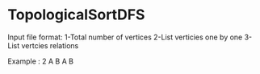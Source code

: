 # TopologicalSortDFS

Input file format:
1-Total number of vertices
2-List verticies one by one 
3-List vertcies relations

Example :
2
A
B
A B

